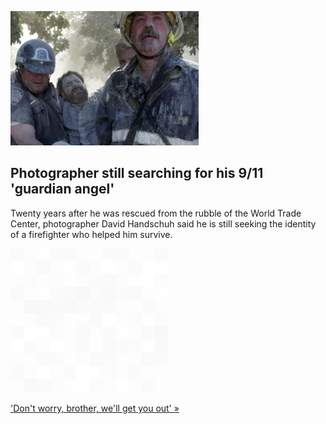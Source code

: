 
![Photographer still searching for his 9/11 'guardian angel'](./20210911235855.png)
## Photographer still searching for his 9/11 'guardian angel'

Twenty years after he was rescued from the rubble of the World Trade Center, photographer David Handschuh said he is still seeking the identity of a firefighter who helped him survive.

![pic](../square_bg.png)

['Don't worry, brother, we'll get you out' »](https://www.yahoo.com/news/photographer-hunts-9-11-guardian-164742086.html)
